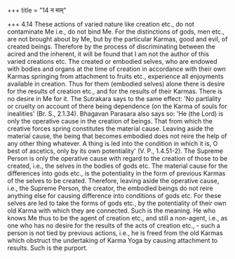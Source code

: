 +++
title = "14 न माम्"

+++
4.14 These actions of varied nature like creation etc., do not contaminate Me i.e., do not bind Me. For the distinctions of gods, men etc., are not brought about by Me, but by the particular Karmas, good and evil, of created beings. Therefore by the process of discriminating between the acired and the inherent, it will be found that I am not the author of this varied creations etc. The created or embodied selves, who are endowed with bodies and organs at the time of creation in accordance with their own Karmas springing from attachment to fruits etc.,
experience all enjoyments available in creation. Thus for them (embodied selves) alone there is desire for the results of creation etc., and for the results of their Karmas. There is no desire in Me for it. The Sutrakara says to the same effect: 'No partiality or cruelty on account of there being dependence (on the Karma of souls for inealities' (Br.
S., 2.1.34). Bhagavan Parasara also says so: 'He (the Lord) is only the operative cause in the creation of beings. That from which the creative forces spring constitutes the material cause. Leaving aside the material cause, the being that becomes embodied does not reire the help of any other thing whatever. A thing is led into the condition in which it is,
O best of ascetics, only by its own potentiality' (V. P., 1.4.51-2). The Supreme Person is only the operative cause with regard to the creation of those to be created, i.e., the selves in the bodies of gods etc. The material cause for the differences into gods etc., is the potentiality in the form of previous Karmas of the selves to be created. Therefore,
leaving aside the operative cause, i.e., the Supreme Person, the creator, the embodied beings do not reire anything else for causing difference into conditions of gods etc. For these selves are led to take the forms of gods etc., by the potentiality of their own old Karma with which they are connected. Such is the meaning. He who knows Me thus to be the agent of creation etc., and still a non-agent, i.e., as one who has no desire for the results of the acts of creation etc., - such a person is not tied by previous actions, i.e., he is freed from the old Karmas which obstruct the undertaking of Karma Yoga by causing attachment to results. Such is the purport.
